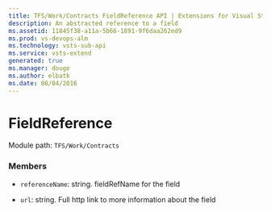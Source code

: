 ```yaml
---
title: TFS/Work/Contracts FieldReference API | Extensions for Visual Studio Team Services
description: An abstracted reference to a field
ms.assetid: 11845f38-a11a-5b66-1891-9f6daa262ed9
ms.prod: vs-devops-alm
ms.technology: vsts-sub-api
ms.service: vsts-extend
generated: true
ms.manager: douge
ms.author: elbatk
ms.date: 08/04/2016
---
```


# FieldReference

Module path: `TFS/Work/Contracts`


### Members

* `referenceName`: string. fieldRefName for the field

* `url`: string. Full http link to more information about the field

